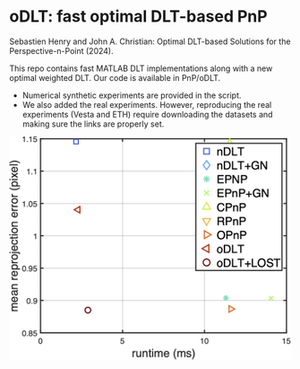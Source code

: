 # oDLT: fast optimal DLT-based PnP
Sebastien Henry and John A. Christian: Optimal DLT-based Solutions for the Perspective-n-Point (2024).

This repo contains fast MATLAB DLT implementations along with a new optimal weighted DLT. Our code is available in PnP/oDLT.

- Numerical synthetic experiments are provided in the script.
- We also added the real experiments. However, reproducing the real experiments (Vesta and ETH) require downloading the datasets and making sure the links are properly set.

![plot](./pareto.png)
